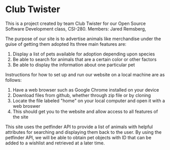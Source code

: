 # Club Twister
This is a project created by team Club Twister for our Open Source Software Development class, CSI-280.
Members: Jared Remsberg, 

The purpose of our site is to advertise animals like merchandise under the guise of getting them adopted
Its three main features are:
1. Display a list of pets available for adoption depending upon species
2. Be able to search for animals that are a certain color or other factors
3. Be able to display the information about one particular pet

Instructions for how to set up and run our website on a local machine are as follows:
1. Have a web browser such as Google Chrome installed on your device
2. Download files from github, whether through zip file or by cloning
3. Locate the file labeled "home" on your local computer and open it with a web broswer
4. This should get you to the website and allow access to all features of the site

This site uses the petfinder API to provide a list of animals with helpful attributes for searching and displaying them back to the user.  By using the petfinder API, we will be able to obtain pet objects with ID that can be added to a wishlist and retrieved at a later time.